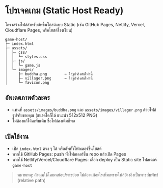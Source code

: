 # โปรเจคเกม (Static Host Ready)

โครงสร้างไฟล์สำหรับอัพขึ้นโฮสต์แบบ Static (เช่น GitHub Pages, Netlify, Vercel, Cloudflare Pages, หรือโฮสต์โรงเรียน)

```
game-host/
├─ index.html
├─ assets/
│  ├─ css/
│  │  └─ styles.css
│  ├─ js/
│  │  └─ game.js
│  └─ images/
│     ├─ buddha.png        ← ใส่รูปจริงทับไฟล์นี้
│     ├─ villager.png      ← ใส่รูปจริงทับไฟล์นี้
│     └─ favicon.png
```

## อัพเดตภาพตัวละคร
- แทนที่ `assets/images/buddha.png` และ `assets/images/villager.png` ด้วยไฟล์รูปจริงของคุณ (ขนาดใดก็ได้ แนะนำ 512x512 PNG)
- ไม่ต้องแก้โค้ดเพิ่มเติม ชื่อไฟล์คงเดิมก็พอ

## เปิดใช้งาน
- เปิด `index.html` ตรง ๆ ได้ หรืออัพทั้งโฟลเดอร์ขึ้นโฮสต์
- หากใช้ GitHub Pages: push ทั้งโฟลเดอร์ขึ้น repo แล้วเปิด Pages
- หากใช้ Netlify/Vercel/Cloudflare Pages: เลือก deploy เป็น Static site โฟลเดอร์ `game-host`

> หมายเหตุ: ถ้าคุณใช้โดเมนย่อย/พาธย่อย ไม่ต้องแก้อะไรเพิ่มเพราะไฟล์อ้างอิงเป็นพาธสัมพัทธ์ (relative path)

